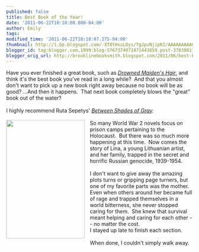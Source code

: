 ```yaml
---
published: false
title: Best Book of the Year!
date: '2011-06-22T18:18:00.000-04:00'
author: Emily
tags: 
modified_time: '2011-06-22T18:18:07.275-04:00'
thumbnail: http://1.bp.blogspot.com/-XT0tHsuLDys/TgJpvNjipRI/AAAAAAAAAQA/Br8nAu7BNxM/s72-c/7824322.jpg
blogger_id: tag:blogger.com,1999:blog-5767374071871443859.post-3783081145879731004
blogger_orig_url: http://brooklinebooksmith.blogspot.com/2011/06/best-book-of-year.html
---
```


<div id="divSignature">Have you ever finished a great book, such as <em><a href="http://www.brooklinebooksmith-shop.com/book/9780763638122">Drowned Maiden's Hair</a></em>, and think it's the best book you've read in a long while?&nbsp; And that you almost don't want to pick up a new book right away because no book will be as good? ...And then it happens.&nbsp; That next book completely blows the "great" book&nbsp;out of the water?</div><div>&nbsp;</div><div>I highly recommend Ruta Sepetys' <em><a href="http://www.brooklinebooksmith-shop.com/book/9780399254123">Between Shades of Gray</a>.</em></div><div>&nbsp;</div><div class="separator" style="clear: both; text-align: center;"><a href="http://1.bp.blogspot.com/-XT0tHsuLDys/TgJpvNjipRI/AAAAAAAAAQA/Br8nAu7BNxM/s1600/7824322.jpg" imageanchor="1" style="clear: left; cssfloat: left; float: left; margin-bottom: 1em; margin-right: 1em;"><img border="0" height="320" i$="true" src="http://1.bp.blogspot.com/-XT0tHsuLDys/TgJpvNjipRI/AAAAAAAAAQA/Br8nAu7BNxM/s320/7824322.jpg" width="212" /></a></div><div>So many World War 2 novels focus on prison camps&nbsp;pertaining to&nbsp;the Holocaust.&nbsp; But there was so much more happening at this time.&nbsp; Now comes the story of Lina, a young Lithuanian artist, and her family, trapped in the secret and horrific Russian genocide, 1939-1954.<br /><br />I don't want to give away the amazing plots turns or&nbsp;gripping page turners, but one of my favorite parts was the mother.&nbsp; Even when others around her became full of rage and trapped themselves in a world&nbsp;bitterness, she never stopped caring for them.&nbsp; She knew that survival meant helping and caring for each other -- no matter the cost.</div><div>I stayed up late to finish each section.&nbsp; </div><div>&nbsp;</div><div>When done, I couldn't simply walk away.&nbsp; </div>